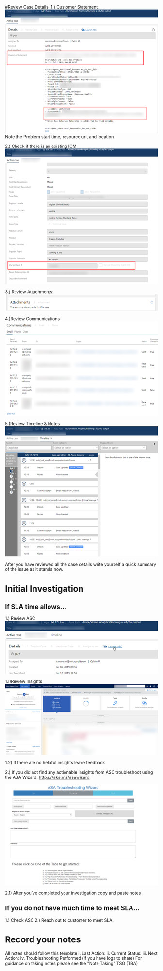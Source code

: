 #Review Case Details:
1.) Customer Statement:
 ![0.png](/.attachments/0-b898348c-2ac5-47a7-9dd4-809f2e410825.png)
Note the Problem start time, resource uri, and location.

2.) Check if there is an existing ICM
 ![1.png](/.attachments/1-de27cbb3-b17b-47c9-ba9f-7179ee58bfd4.png)

3.) Review Attachments:
![2.png](/.attachments/2-f5cb47f1-0c37-4d64-a65d-5eca7f191d5e.png)

4.)Review Communications
 ![3.png](/.attachments/3-4eccf80c-db91-4d86-9828-c9243ff0a30f.png)

5.)Review Timeline & Notes
 ![4.png](/.attachments/4-856095a4-86a3-4239-a731-e51367627f55.png)

After you have reviewed all the case details write yourself a quick summary of the issue as it stands now.

# Initial Investigation
## If SLA time allows…
1.)	Review ASC
![5.png](/.attachments/5-a01e0df1-f375-49dc-bc3c-c84b253c57dd.png)
 
1.1)Review Insights
![6.png](/.attachments/6-3538b8ad-6dc4-4e62-8c2c-a8af89937b66.png)

1.2)	If there are no helpful insights leave feedback

2.)	If you did not find any actionable insights from ASC troubleshoot using the ASA Wizard: https://aka.ms/asawizard

![7.png](/.attachments/7-ba606ad8-67eb-4e21-aa69-252811d536fe.png)

2.1) After you’ve completed your investigation copy and paste notes

## If you do not have much time to meet SLA…
1.)	Check ASC
2.)	Reach out to customer to meet SLA.

# Record your notes
All notes should follow this template
i.	Last Action:
ii.	Current Status:
iii.	Next Action:
iv.	Troubleshooting Performed (if you have logs to share)
For guidance on taking notes please see the "Note Taking" TSG (TBA)








